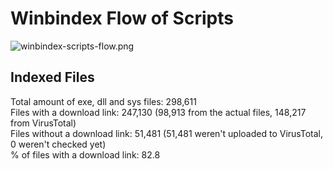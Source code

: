 # Winbindex Flow of Scripts

![winbindex-scripts-flow.png](winbindex-scripts-flow.png)

## Indexed Files

<!--FileStats-->
Total amount of exe, dll and sys files: 298,611  
Files with a download link: 247,130 (98,913 from the actual files, 148,217 from VirusTotal)  
Files without a download link: 51,481 (51,481 weren't uploaded to VirusTotal, 0 weren't checked yet)  
% of files with a download link: 82.8  
<!--/FileStats-->
